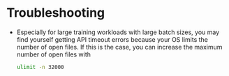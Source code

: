 # Troubleshooting

- Especially for large training workloads with large batch sizes, you may find yourself getting API timeout errors because your OS limits the number of open files. If this is the case, you can increase the maximum number of open files with

  ```bash
  ulimit -n 32000
  ```
